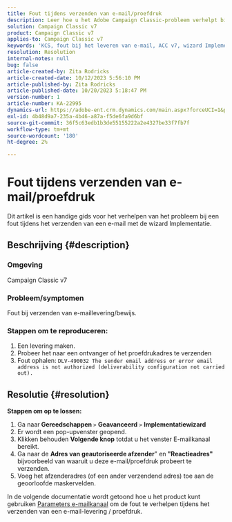 ```yaml
---
title: Fout tijdens verzenden van e-mail/proefdruk
description: Leer hoe u het Adobe Campaign Classic-probleem verhelpt bij een fout tijdens het verzenden van een e-mail met de wizard voor implementatie.
solution: Campaign Classic v7
product: Campaign Classic v7
applies-to: Campaign Classic v7
keywords: 'KCS, fout bij het leveren van e-mail, ACC v7, wizard Implementatie '
resolution: Resolution
internal-notes: null
bug: false
article-created-by: Zita Rodricks
article-created-date: 10/12/2023 5:56:10 PM
article-published-by: Zita Rodricks
article-published-date: 10/20/2023 5:18:47 PM
version-number: 1
article-number: KA-22995
dynamics-url: https://adobe-ent.crm.dynamics.com/main.aspx?forceUCI=1&pagetype=entityrecord&etn=knowledgearticle&id=ca122f9e-2869-ee11-9ae7-6045bd006b25
exl-id: 4b48d9a7-235a-4b46-a87a-f5de6fa9d6bf
source-git-commit: 36f5c63edb1b3de55155222a2e4327be33f7fb7f
workflow-type: tm+mt
source-wordcount: '180'
ht-degree: 2%

---
```


# Fout tijdens verzenden van e-mail/proefdruk


Dit artikel is een handige gids voor het verhelpen van het probleem bij een fout tijdens het verzenden van een e-mail met de wizard Implementatie.

## Beschrijving {#description}


### <b>Omgeving</b>

Campaign Classic v7



### <b>Probleem/symptomen</b>

Fout bij verzenden van e-maillevering/bewijs.

### <b>Stappen om te reproduceren:</b>

1. Een levering maken.
2. Probeer het naar een ontvanger of het proefdrukadres te verzenden
3. Fout ophalen: `DLV-490032 The sender email address or error email address is not authorized (deliverability configuration not carried out).`



## Resolutie {#resolution}

<b>Stappen om op te lossen:</b>
1. Ga naar<b> Gereedschappen </b>`>`  <b>Geavanceerd</b> `>`  <b>Implementatiewizard</b>
2. Er wordt een pop-upvenster geopend.
3. Klikken behouden <b>Volgende knop</b> totdat u het venster E-mailkanaal bereikt.
4. Ga naar de <b>Adres van geautoriseerde afzender</b>&quot; en<b> &quot;Reactieadres&quot; </b>bijvoorbeeld van waaruit u deze e-mail/proefdruk probeert te verzenden.
5. Voeg het afzenderadres (of een ander verzendend adres) toe aan de geoorloofde maskervelden.




In de volgende documentatie wordt getoond hoe u het product kunt gebruiken [Parameters e-mailkanaal](https://experienceleague.adobe.com/docs/campaign-classic/using/installing-campaign-classic/initial-configuration/deploying-an-instance.html#email-channel-parameters) om de fout te verhelpen tijdens het verzenden van een e-mail-levering / proefdruk.
